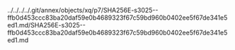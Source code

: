 ../../../../.git/annex/objects/xq/p7/SHA256E-s3025--ffb0d453ccc83ba20daf59e0b4689323f67c59bd960b0402ee5f67de341e5ed1.md/SHA256E-s3025--ffb0d453ccc83ba20daf59e0b4689323f67c59bd960b0402ee5f67de341e5ed1.md